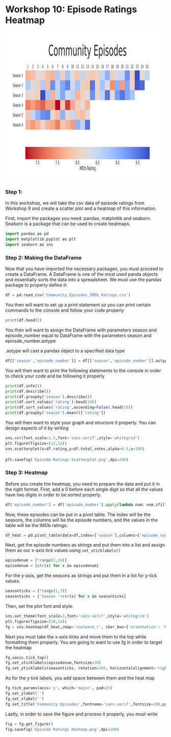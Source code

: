 # Workshop 10: Episode Ratings Heatmap
<img width="1000" height="466" src="Episode Ratings Heatmap.png">

### Step 1: 
In this workshop, we will take the csv data of episode ratings from Workshop 9 and create a scatter plot and a heatmap of this information.

First, import the packages you need: pandas, matplotlib and seaborn. Seaborn is a package that can be used to create heatmaps.
```python
import pandas as pd
import matplotlib.pyplot as plt
import seaborn as sns
```


### Step 2: Making the DataFrame
Now that you have imported the necessary packages, you must proceed to create a DataFrame. A DataFrame is one of the most used panda objects and essentially sorts the data into a spreadsheet.  We must use the pandas package to properly define it: 
```python
df = pd.read_csv('Community_Episodes_IMDb_Ratings.csv')
```
You then will want to set up a print statement so you can print certain commands to the console and follow your code properly
```python
print(df.head())
```
You then will want to assign the DataFrame with parameters season and episode_number equal to DataFrame with the parameters season and epiosde_number.astype

.astype will cast a pandas object to a specified data type
```python
df[['season','episode_number']] = df[['season','episode_number']].astype(str)
```
You will then want to print the following statements to the console in order to check your code and be following it properly
```python
print(df.info())
print(df.describe())
print(df.groupby('season').describe())
print(df.sort_values('rating').head(10))
print(df.sort_values('rating',ascending=False).head(10))
print(df.groupby('season').mean()['rating'])
```
You will then want to style your graph and structure it properly.  You can design aspects of it by writing
```python
sns.set(font_scale=1.5,font='sans-serif',style='whitegrid')
plt.figure(figsize=(12,12))
sns.scatterplot(x=df.rating,y=df.total_votes,alpha=0.5,s=100)

plt.savefig('Episode Ratings Scatterplot.png',dpi=200)
```

### Step 3: Heatmap
Before you create the heatmap, you need to prepare the data and put it in the right format.
First, add a 0 before each single digit so that all the values have two digits in order to be sorted properly.
```python
df['episode_number'] = df['episode_number'].apply(lambda num: num.zfill(2)
```
Now, these episodes can be put in a pivot table. The index will be the seasons, the columns will be the episode numbers, and the values in the table will be the IMDb ratings.

```python
df_heat = pd.pivot_table(data=df,index=['season'],columns=['episode_number'],values=['rating'])
```
Next, get the episode numbers as strings and put them into a list and assign them as our x-axis tick values using ```set_xticklabels()```

```python
episodenum = [*range(1,26)]
episodenum = [str(x) for x in episodenum]
```
For the y-axis, get the seasons as strings and put them in a list for y-tick values.
```python
seasonticks = [*range(1,7)]
seasonticks = ['Season '+str(x) for x in seasonticks]
```
Then, set the plot font and style:
```python
sns.set_theme(font_scale=3,font='sans-serif',style='whitegrid')
plt.figure(figsize=(30,14))
fg = sns.heatmap(df_heat,cmap='coolwarm_r', cbar_kws={'orientation': 'horizontal', 'label': 'IMDb Rating'}, square=True)
```

Next you must take the x-axis ticks and move them to the top while formatting them properly.  You are going to want to use fg in order to target the heatmap
```python
fg.xaxis.tick_top()
fg.set_xticklabels(episodenum,fontsize=30)
fg.set_yticklabels(seasonticks, rotation=360, horizontalalignment='right',fontsize=30)
```
As for the y tick labels, you add space between them and the heat map
```python
fg.tick_params(axis='y', which='major', pad=25)
fg.set_ylabel('')    
fg.set_xlabel('')
fg.set_title('Community Episodes',fontname='sans-serif',fontsize=100,pad=100)
```
Lastly, in order to save the figure and process it properly, you must write
```python
fig = fg.get_figure()
fig.savefig('Episode Ratings Heatmap.png',dpi=200)
```




